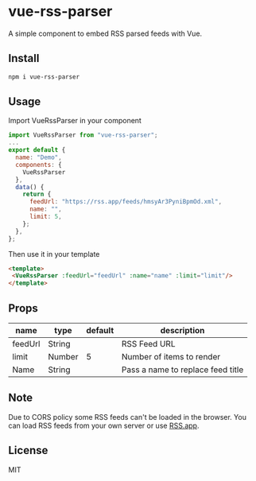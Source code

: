 # vue-rss-parser
A simple component to embed RSS parsed feeds with Vue.

## Install

```bash
npm i vue-rss-parser
```

## Usage
Import VueRssParser in your component

```js
import VueRssParser from "vue-rss-parser";
...
export default {
  name: "Demo",
  components: {
    VueRssParser
  },
  data() {
    return {
      feedUrl: "https://rss.app/feeds/hmsyAr3PyniBpmOd.xml",
      name: "",
      limit: 5,
    };
  },
};
```

Then use it in your template

```HTML
<template>
 <VueRssParser :feedUrl="feedUrl" :name="name" :limit="limit"/>
</template>
```

## Props


| name    | type   | default | description                       |
| ------- | ------ | ------- | --------------------------------- |
| feedUrl | String |         | RSS Feed URL                      |
| limit   | Number | 5       | Number of items to render         |
| Name    | String |         | Pass a name to replace feed title |

## Note

Due to CORS policy some RSS feeds can't be loaded in the browser.
You can load RSS feeds from your own server or use [RSS.app](https://rss.app).


## License

MIT
